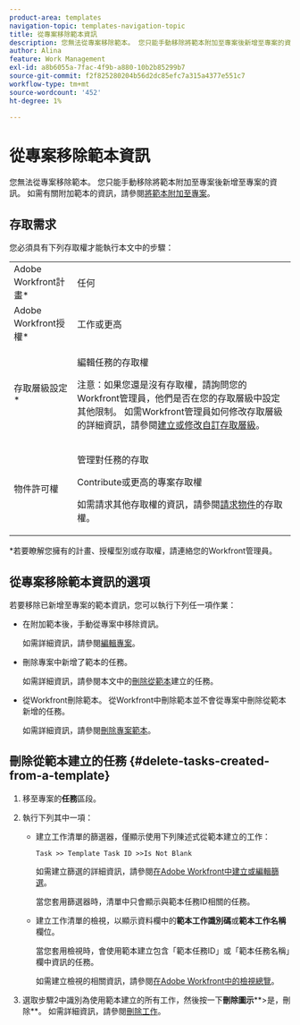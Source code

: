 ```yaml
---
product-area: templates
navigation-topic: templates-navigation-topic
title: 從專案移除範本資訊
description: 您無法從專案移除範本。 您只能手動移除將範本附加至專案後新增至專案的資訊。 如需有關附加範本的資訊，請參閱將範本附加至專案。
author: Alina
feature: Work Management
exl-id: a8b6055a-7fac-4f9b-a880-10b2b85299b7
source-git-commit: f2f825280204b56d2dc85efc7a315a4377e551c7
workflow-type: tm+mt
source-wordcount: '452'
ht-degree: 1%

---
```


# 從專案移除範本資訊

您無法從專案移除範本。 您只能手動移除將範本附加至專案後新增至專案的資訊。 如需有關附加範本的資訊，請參閱[將範本附加至專案](../../../manage-work/projects/create-and-manage-templates/attach-template-to-project.md)。

## 存取需求

您必須具有下列存取權才能執行本文中的步驟：

<table style="table-layout:auto"> 
 <col> 
 <col> 
 <tbody> 
  <tr> 
   <td role="rowheader">Adobe Workfront計畫*</td> 
   <td> <p>任何</p> </td> 
  </tr> 
  <tr> 
   <td role="rowheader">Adobe Workfront授權*</td> 
   <td> <p>工作或更高</p> </td> 
  </tr> 
  <tr> 
   <td role="rowheader">存取層級設定*</td> 
   <td> <p>編輯任務的存取權</p> <p>注意：如果您還是沒有存取權，請詢問您的Workfront管理員，他們是否在您的存取層級中設定其他限制。 如需Workfront管理員如何修改存取層級的詳細資訊，請參閱<a href="../../../administration-and-setup/add-users/configure-and-grant-access/create-modify-access-levels.md" class="MCXref xref">建立或修改自訂存取層級</a>。</p> </td> 
  </tr> 
  <tr> 
   <td role="rowheader">物件許可權</td> 
   <td> <p>管理對任務的存取 </p> <p>Contribute或更高的專案存取權 </p> <p>如需請求其他存取權的資訊，請參閱<a href="../../../workfront-basics/grant-and-request-access-to-objects/request-access.md" class="MCXref xref">請求物件</a>的存取權。</p> </td> 
  </tr> 
 </tbody> 
</table>

&#42;若要瞭解您擁有的計畫、授權型別或存取權，請連絡您的Workfront管理員。

## 從專案移除範本資訊的選項

若要移除已新增至專案的範本資訊，您可以執行下列任一項作業：

* 在附加範本後，手動從專案中移除資訊。

  如需詳細資訊，請參閱[編輯專案](../../../manage-work/projects/manage-projects/edit-projects.md)。

* 刪除專案中新增了範本的任務。

  如需詳細資訊，請參閱本文中的[刪除從範本](#delete-tasks-created-from-a-template)建立的任務。

* 從Workfront刪除範本。 從Workfront中刪除範本並不會從專案中刪除從範本新增的任務。

  如需詳細資訊，請參閱[刪除專案範本](../../../manage-work/projects/create-and-manage-templates/delete-templates.md)。

## 刪除從範本建立的任務 {#delete-tasks-created-from-a-template}

1. 移至專案的&#x200B;**任務**&#x200B;區段。
1. 執行下列其中一項：

   * 建立工作清單的篩選器，僅顯示使用下列陳述式從範本建立的工作：

     ```
     Task >> Template Task ID >>Is Not Blank
     ```

     如需建立篩選的詳細資訊，請參閱[在Adobe Workfront中建立或編輯篩選](../../../reports-and-dashboards/reports/reporting-elements/create-filters.md)。

     當您套用篩選器時，清單中只會顯示與範本任務ID相關的任務。

   * 建立工作清單的檢視，以顯示資料欄中的&#x200B;**範本工作識別碼**&#x200B;或&#x200B;**範本工作名稱**&#x200B;欄位。

     當您套用檢視時，會使用範本建立包含「範本任務ID」或「範本任務名稱」欄中資訊的任務。

     如需建立檢視的相關資訊，請參閱[在Adobe Workfront中的檢視總覽](../../../reports-and-dashboards/reports/reporting-elements/views-overview.md)。

1. 選取步驟2中識別為使用範本建立的所有工作，然後按一下&#x200B;**刪除圖示****>是，刪除**。 如需詳細資訊，請參閱[刪除工作](../../../manage-work/tasks/manage-tasks/delete-tasks.md)。

